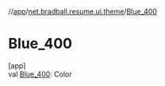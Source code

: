 //[app](../../index.md)/[net.bradball.resume.ui.theme](index.md)/[Blue_400](-blue_400.md)

# Blue_400

[app]\
val [Blue_400](-blue_400.md): Color
